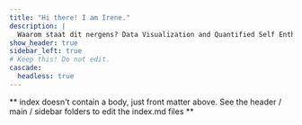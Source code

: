 ```yaml
---
title: "Hi there! I am Irene."
description: |
  Waarom staat dit nergens? Data Visualization and Quantified Self Enthusiast
show_header: true
sidebar_left: true
# Keep this! Do not edit.
cascade:
  headless: true
---
```


** index doesn't contain a body, just front matter above.
See the header / main / sidebar folders to edit the index.md files **

